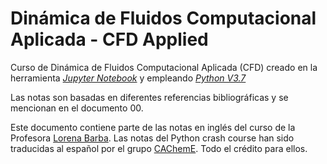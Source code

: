 # Dinámica de Fluidos Computacional Aplicada - CFD Applied
Curso de Dinámica de Fluidos Computacional Aplicada (CFD) creado en la herramienta *[Jupyter Notebook](https://jupyter.org/ "Jupyter Notebook's home page")* y empleando *[Python V3.7](https://www.python.org/ "Python's home page")*

Las notas son basadas en diferentes referencias bibliográficas y se mencionan en el documento 00. 

Este documento contiene parte de las notas en inglés del curso de la Profesora [Lorena Barba](http://lorenabarba.com/blog/cfd-python-12-steps-to-navier-stokes/ "Lorena Barba CFD Group"). Las notas del Python crash course han sido traducidas al español por el grupo [CAChemE](http://cacheme.org/ "CAChem"). Todo el crédito para ellos.
